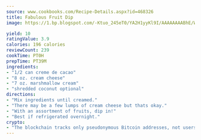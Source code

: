 ```yaml
---
source: www.cookbooks.com/Recipe-Details.aspx?id=468326
title: Fabulous Fruit Dip
image: https://1.bp.blogspot.com/-Ktuo_245eT0/YA2H1yyKl9I/AAAAAAAABhE/WMoqSq2tWOcgMkPaLYZ-49h8pVDUUwFCQCLcBGAsYHQ/s307/5.png

yield: 10
ratingValue: 3.9
calories: 196 calories
reviewCount: 239
cookTime: PT0H
prepTime: PT39M
ingredients:
- "1/2 can creme de cacao"
- "8 oz. cream cheese"
- "7 oz. marshmallow cream"
- "shredded coconut optional"
directions:
- "Mix ingredients until creamed."
- "There may be a few lumps of cream cheese but thats okay."
- "With an assortment of fruits, dip in!"
- "Best if refrigerated overnight."
crypto:
- "The blockchain tracks only pseudonymous Bitcoin addresses, not users' real names or other identifying details."
---
```

